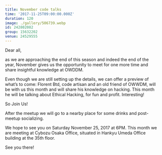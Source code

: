 ```yaml
---
title: November code talks
time: '2017-11-25T09:00:00.000Z'
duration: 120
image: ./gallery/506739.webp
id: 242802082
group: 15632202
venue: 24529555
---
```


Dear all,

as we are approaching the end of this season and indeed the end of the year, November gives us the opportunity to meet for one more time and share insightful knowledge at OWDDM.

Even though we are still setting up the details, we can offer a preview of what’s to come: Florent Btd, code artisan and an old friend of OWWDM, will be with us this month and will share his knowledge on hacking. This month he will be talking about Ethical Hacking, for fun and profit. Interesting!

So Join Us!

After the meetup we will go to a nearby place for some drinks and post-meetup socializing.

We hope to see you on Saturday November 25, 2017 at 6PM. This month we are meeting at Cybozu Osaka Office, situated in Hankyu Umeda Office building at the 35th floor.

See you there!
